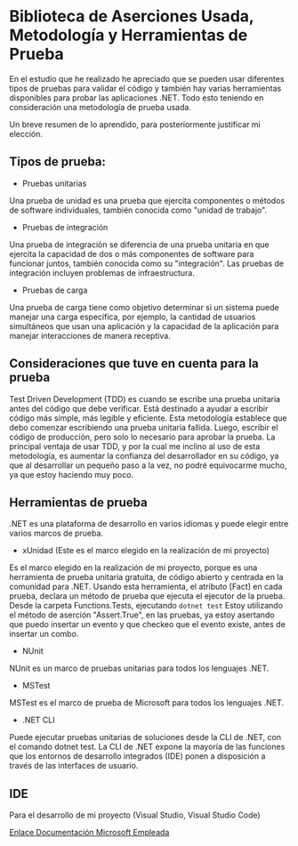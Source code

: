 # Biblioteca de Aserciones Usada, Metodología y Herramientas de Prueba

En el estudio que he realizado he apreciado que se pueden usar diferentes tipos de pruebas para validar el código y también hay varias herramientas disponibles para probar las aplicaciones .NET. Todo esto teniendo en consideración una metodología de prueba usada.

Un breve resumen de lo aprendido, para posteriormente justificar mi elección.

## Tipos de prueba:

- Pruebas unitarias

Una prueba de unidad es una prueba que ejercita componentes o métodos de software individuales, también conocida como "unidad de trabajo". 

- Pruebas de integración

Una prueba de integración se diferencia de una prueba unitaria en que ejercita la capacidad de dos o más componentes de software para funcionar juntos, también conocida como su "integración". Las pruebas de integración incluyen problemas de infraestructura.

- Pruebas de carga

Una prueba de carga tiene como objetivo determinar si un sistema puede manejar una carga específica, por ejemplo, la cantidad de usuarios simultáneos que usan una aplicación y la capacidad de la aplicación para manejar interacciones de manera receptiva.

## Consideraciones que tuve en cuenta para la prueba

Test Driven Development (TDD) es cuando se escribe una prueba unitaria antes del código que debe verificar. Está destinado a ayudar a escribir código más simple, más legible y eficiente. Esta metodología establece que debo comenzar escribiendo una prueba unitaria fallida. Luego, escribir el código de producción, pero solo lo necesario para aprobar la prueba. La principal ventaja de usar TDD, y por la cual me inclino al uso de esta metodología, es aumentar la confianza del desarrollador en su código, ya que al desarrollar un pequeño paso a la vez, no podré equivocarme mucho, ya que estoy haciendo muy poco.

## Herramientas de prueba

.NET es una plataforma de desarrollo en varios idiomas y puede elegir entre varios marcos de prueba.

- xUnidad (Este es el marco elegido en la realización de mi proyecto)

Es el marco elegido en la realización de mi proyecto, porque es una herramienta de prueba unitaria gratuita, de código abierto y centrada en la comunidad para .NET.
Usando esta herramienta, el atributo [Fact] en cada prueba, declara un método de prueba que ejecuta el ejecutor de la prueba. Desde la carpeta Functions.Tests, ejecutando ``` dotnet test ```  Estoy utilizando el método de aserción "Assert.True", en las pruebas, ya estoy asertando que puedo insertar un evento y  que checkeo que el evento existe, antes de insertar un combo.

- NUnit

NUnit es un marco de pruebas unitarias para todos los lenguajes .NET. 

- MSTest

MSTest es el marco de prueba de Microsoft para todos los lenguajes .NET.

- .NET CLI

Puede ejecutar pruebas unitarias de soluciones desde la CLI de .NET, con el comando dotnet test. La CLI de .NET expone la mayoría de las funciones que los entornos de desarrollo integrados (IDE) ponen a disposición a través de las interfaces de usuario. 

## IDE

Para el desarrollo de mi proyecto (Visual Studio, Visual Studio Code)

[Enlace Documentación Microsoft Empleada](https://docs.microsoft.com/es-es/dotnet/core/testing/)
